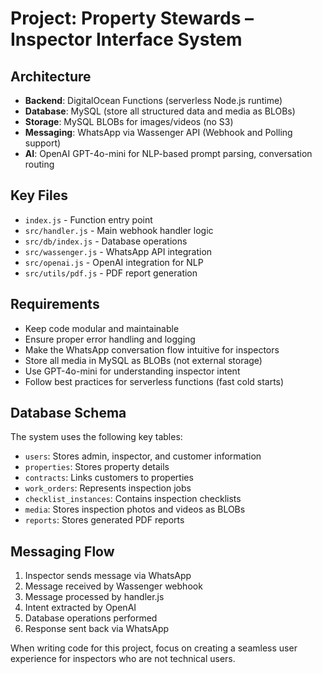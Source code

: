 <!-- Use this file to provide workspace-specific custom instructions to Copilot. For more details, visit https://code.visualstudio.com/docs/copilot/copilot-customization#_use-a-githubcopilotinstructionsmd-file -->

# Project: Property Stewards – Inspector Interface System

## Architecture
- **Backend**: DigitalOcean Functions (serverless Node.js runtime)
- **Database**: MySQL (store all structured data and media as BLOBs)
- **Storage**: MySQL BLOBs for images/videos (no S3)
- **Messaging**: WhatsApp via Wassenger API (Webhook and Polling support)
- **AI**: OpenAI GPT-4o-mini for NLP-based prompt parsing, conversation routing

## Key Files
- `index.js` - Function entry point
- `src/handler.js` - Main webhook handler logic
- `src/db/index.js` - Database operations
- `src/wassenger.js` - WhatsApp API integration
- `src/openai.js` - OpenAI integration for NLP
- `src/utils/pdf.js` - PDF report generation

## Requirements
- Keep code modular and maintainable
- Ensure proper error handling and logging
- Make the WhatsApp conversation flow intuitive for inspectors
- Store all media in MySQL as BLOBs (not external storage)
- Use GPT-4o-mini for understanding inspector intent
- Follow best practices for serverless functions (fast cold starts)

## Database Schema
The system uses the following key tables:
- `users`: Stores admin, inspector, and customer information
- `properties`: Stores property details
- `contracts`: Links customers to properties
- `work_orders`: Represents inspection jobs
- `checklist_instances`: Contains inspection checklists
- `media`: Stores inspection photos and videos as BLOBs
- `reports`: Stores generated PDF reports

## Messaging Flow
1. Inspector sends message via WhatsApp
2. Message received by Wassenger webhook
3. Message processed by handler.js
4. Intent extracted by OpenAI
5. Database operations performed
6. Response sent back via WhatsApp

When writing code for this project, focus on creating a seamless user experience for inspectors who are not technical users.

